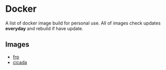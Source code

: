 # Docker

A list of docker image build for personal use. All of images check updates **everyday** and rebuild if have update.

## Images

- [frp](./frp/readme.md)
- [cicada](https://github.com/mebtte/cicada)

